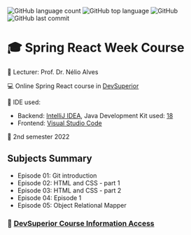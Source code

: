 ![GitHub language count](https://img.shields.io/github/languages/count/jmmarao/sale-store-dsmeta)
![GitHub top language](https://img.shields.io/github/languages/top/jmmarao/sale-store-dsmeta)
![GitHub](https://img.shields.io/github/license/jmmarao/sale-store-dsmeta)
![GitHub last commit](https://img.shields.io/github/last-commit/jmmarao/sale-store-dsmeta)

# :mortar_board: Spring React Week Course

:triangular_flag_on_post: Lecturer: Prof. Dr. Nélio Alves

:computer: Online Spring React course in [DevSuperior](https://devsuperior.com.br/evento-sds)

:ticket: IDE used:
- Backend: [IntelliJ IDEA](https://www.jetbrains.com/pt-br/idea/), Java Development Kit used: [18](https://www.oracle.com/java/technologies/downloads/)
- Frontend: [Visual Studio Code](https://code.visualstudio.com/)

:calendar: 2nd semester 2022

## Subjects Summary

- Episode 01: Git introduction
- Episode 02: HTML and CSS - part 1
- Episode 03: HTML and CSS - part 2
- Episode 04: Episode 1
- Episode 05: Object Relational Mapper

### :link: [DevSuperior Course Information Access](https://devsuperior.com.br/)